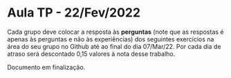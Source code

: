 # Aula TP - 22/Fev/2022

Cada grupo deve colocar a resposta às **perguntas** (note que as respostas é apenas às perguntas e não às experiências) dos seguintes exercícios na área do seu grupo no Github até ao final do dia 07/Mar/22. Por cada dia de atraso será descontado 0,15 valores à nota desse trabalho.

Documento em finalização.